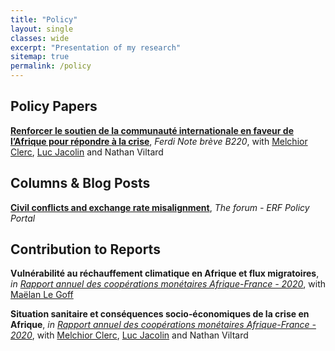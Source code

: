 ```yaml
---
title: "Policy"
layout: single
classes: wide
excerpt: "Presentation of my research"
sitemap: true
permalink: /policy
---
```


## Policy Papers
[**Renforcer le soutien de la communauté internationale en faveur de l’Afrique pour répondre à la crise**](https://ferdi.fr/dl/df-5bVbftTuESzje3KHpERFZLUa/ferdi-b220-renforcer-le-soutien-de-la-communaute-internationale-en-faveur.pdf), *Ferdi Note brève B220*, with [Melchior Clerc](https://ideas.repec.org/e/pcl161.html), [Luc Jacolin](https://www.banque-france.fr/en/economie/economistes-et-chercheurs/luc-jacolin) and Nathan Viltard

## Columns & Blog Posts
[**Civil conflicts and exchange rate misalignment**](http://theforum.erf.org.eg/2021/10/03/civil-conflicts-exchange-rate-misalignment/), *The forum - ERF Policy Portal*

## Contribution to Reports
**Vulnérabilité au réchauffement climatique en Afrique et flux migratoires**, *in [Rapport annuel des coopérations monétaires Afrique-France - 2020](https://publications.banque-france.fr/rapport-annuel-des-cooperations-monetaires-afrique-france-2020)*, with [Maëlan Le Goff](https://www.banque-france.fr/maelan-le-goff)

**Situation sanitaire et conséquences socio‑économiques de la crise en Afrique**, *in [Rapport annuel des coopérations monétaires Afrique-France - 2020](https://publications.banque-france.fr/rapport-annuel-des-cooperations-monetaires-afrique-france-2020)*, with [Melchior Clerc](https://ideas.repec.org/e/pcl161.html), [Luc Jacolin](https://www.banque-france.fr/en/economie/economistes-et-chercheurs/luc-jacolin) and Nathan Viltard
